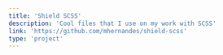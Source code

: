 ```yaml
---
title: 'Shield SCSS'
description: 'Cool files that I use on my work with SCSS'
link: 'https://github.com/mhernandes/shield-scss'
type: 'project'
---
```

